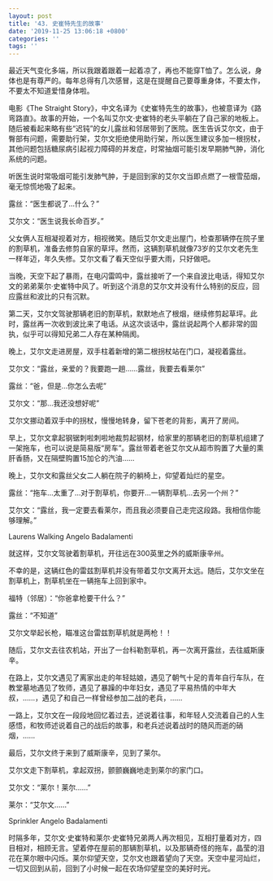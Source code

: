 ```yaml
---
layout: post
title: '43. 史崔特先生的故事'
date: '2019-11-25 13:06:18 +0800'
categories: ''
tags: ''
---
```


最近天气变化多端，所以我跟着跟着一起着凉了，再也不能穿T恤了。怎么说，身体也是有尊严的。每年总得有几次感冒，这是在提醒自己要尊重身体，不要太作，不要太不知道爱惜身体啦。



电影《The Straight Story》，中文名译为《史崔特先生的故事》，也被意译为《路弯路直》。故事的开始，一个名叫艾尔文·史崔特的老头平躺在了自己家的地板上。随后被看起来略有些“迟钝”的女儿露丝和邻居带到了医院。医生告诉艾尔文，由于臀部有问题，需要助行架，艾尔文拒绝使用助行架，所以医生建议多加一根拐杖，其他问题包括糖尿病引起视力障碍的并发症，时常抽烟可能引发早期肺气肿，消化系统的问题。



听医生说时常吸烟可能引发肺气肿，于是回到家的艾尔文当即点燃了一根雪茄烟，毫无惊慌地吸了起来。



露丝：“医生都说了…什么？”



艾尔文：“医生说我长命百岁。”



父女俩人互相凝视着对方，相视微笑。随后艾尔文走出屋门，检查那辆停在院子里的割草机，准备去修剪自家的草坪。然而，这辆割草机就像73岁的艾尔文老先生一样年迈，年久失修。艾尔文看了看天空似乎要大雨，只好做吧。



当晚，天空下起了暴雨，在电闪雷鸣中，露丝接听了一个来自波比电话，得知艾尔文的弟弟莱尔·史崔特中风了。听到这个消息的艾尔文并没有什么特别的反应，回应露丝和波比的只有沉默。



第二天，艾尔文驾驶那辆老旧的割草机，默默地点了根烟，继续修剪起草坪。此时，露丝再一次收到波比来了电话。从这次谈话中，露丝说起两个人都非常的固执，似乎可以得知兄弟二人存在某种隔阂。



晚上，艾尔文走进房屋，双手柱着新增的第二根拐杖站在门口，凝视着露丝。



艾尔文：“露丝，亲爱的？我要跑一趟……露丝，我要去看莱尔”



露丝：“爸，但是…你怎么去呢”



艾尔文：“那…我还没想好呢”



艾尔文挪动着双手中的拐杖，慢慢地转身，留下苍老的背影，离开了房间。



早上，艾尔文拿起钢锯刺啦刺啦地裁剪起钢材，给家里的那辆老旧的割草机组建了一架拖车，也可以说是简易版“房车”。露丝带着老爸艾尔文从超市购置了大量的熏肝香肠，又在隔壁购置15加仑的汽油……



晚上，艾尔文和露丝父女二人躺在院子的躺椅上，仰望着灿烂的星空。



露丝：“拖车…太重了…对于割草机，你要开…一辆割草机…去另一个州？”



艾尔文：“露丝，我一定要去看莱尔，而且我必须要自己走完这段路。我相信你能够理解。”


Laurens Walking
Angelo Badalamenti


就这样，艾尔文驾驶着割草机，开往远在300英里之外的威斯康辛州。



不幸的是，这辆红色的雷兹割草机并没有带着艾尔文离开太远。随后，艾尔文坐在割草机上，割草机坐在一辆拖车上回到家中。



福特（邻居）：“你爸拿枪要干什么？”



露丝：“不知道”



艾尔文举起长枪，瞄准这台雷兹割草机就是两枪！！



随后，艾尔文去往农机站，开出了一台科勒割草机，再一次离开露丝，去往威斯康辛。



在路上，艾尔文遇见了离家出走的年轻姑娘，遇见了朝气十足的青年自行车队，在教堂墓地遇见了牧师，遇见了暴躁的中年妇女，遇见了平易热情的中年大叔，……，遇见了和自己一样曾经参加二战的老兵，……



一路上，艾尔文在一段段地回忆着过去，述说着往事，和年轻人交流着自己的人生感悟，和牧师述说着自己的战后的故事，和老兵述说着战时的随风而逝的硝烟，……



最后，艾尔文终于来到了威斯康辛，见到了莱尔。



艾尔文走下割草机，拿起双拐，颤颤巍巍地走到莱尔的家门口。



艾尔文：“莱尔！莱尔……”



莱尔：“艾尔文……”


Sprinkler
Angelo Badalamenti


时隔多年，艾尔文·史崔特和莱尔·史崔特兄弟两人再次相见，互相打量着对方，四目相对，相顾无言。望着停在屋前的那辆割草机，以及那辆奇怪的拖车，晶莹的泪花在莱尔眼中闪烁。莱尔仰望天空，艾尔文也跟着望向了天空。天空中星河灿烂，一切又回到从前，回到了小时候一起在农场仰望星空的美好时光。
